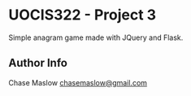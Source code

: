 # UOCIS322 - Project 3
 Simple anagram game made with JQuery and Flask.
## Author Info
 Chase Maslow
 chasemaslow@gmail.com
